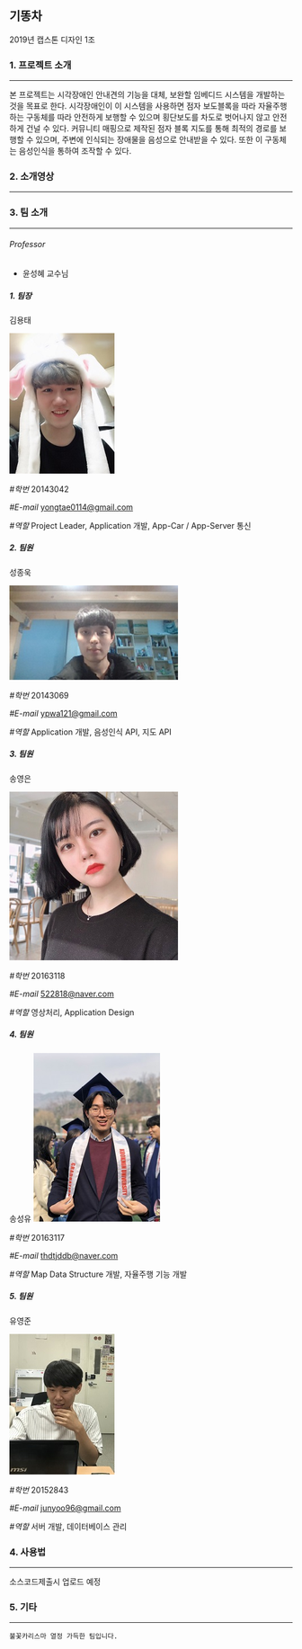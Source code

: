 ## 기똥차

2019년 캡스톤 디자인 1조



### 1. 프로젝트 소개

------

본 프로젝트는 시각장애인 안내견의 기능을 대체, 보완할 임베디드 시스템을 개발하는 것을 목표로 한다. 시각장애인이 이 시스템을 사용하면 점자 보도블록을 따라 자율주행하는 구동체를 따라 안전하게 보행할 수 있으며 횡단보도를 차도로 벗어나지 않고 안전하게 건널 수 있다. 커뮤니티 매핑으로 제작된 점자 블록 지도를 통해 최적의 경로를 보행할 수 있으며, 주변에 인식되는 장애물을 음성으로 안내받을 수 있다. 또한 이 구동체는 음성인식을 통하여 조작할 수 있다. 



### 2. 소개영상

------



### 3. 팀 소개

------

###### Professor

- 윤성혜 교수님

##### 1. 팀장

김용태

![yongtae](./doc/img/yongtae.jpg)

*#학번*     20143042

*#E-mail*  yongtae0114@gmail.com

*#역할*     Project Leader, Application 개발, App-Car / App-Server 통신

##### 2. 팀원

성종욱

![jongwook](./doc/img/jongwook.jpg)

*#학번*     20143069

*#E-mail*  ypwa121@gmail.com

*#역할*     Application 개발, 음성인식 API, 지도 API

##### 3. 팀원

송영은

![youngeun](./doc/img/youngeun.jpg)

*#학번*     20163118

*#E-mail*  522818@naver.com

*#역할*     영상처리, Application Design

##### 4. 팀원

송성유
![seong](./doc/img/seong.jpg)

*#학번*     20163117

*#E-mail*  thdtjddb@naver.com

*#역할*     Map Data Structure 개발, 자율주행 기능 개발

##### 5. 팀원

유영준

![youngjun](./doc/img/youngjun.jpg)

*#학번*     20152843

*#E-mail*  junyoo96@gmail.com

*#역할*     서버 개발, 데이터베이스 관리



### 4. 사용법

------

소스코드제출시 업로드 예정



### 5. 기타

------

`불꽃카리스마 열정 가득한 팀입니다.`
